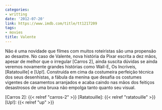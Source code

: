 ```yaml
---
categories:
- writting
date: '2012-07-20'
link: https://www.imdb.com/title/tt1217209
tags:
- movies
title: Valente
---
```


Não é uma novidade que filmes com muitos roteiristas são uma propensão ao desastre. No caso de Valente, nova história da Pixar escrita a dez mãos, apesar de melhor que o irregular [Carros 2], ainda suscita dúvidas se ainda veremos novamente grandes histórias como Wall-E, Os Incríveis, [Ratatouille] e [Up!]. Construída em cima da costumeira perfeição técnica dos seus desenhistas, a fábula da menina que desafia os costumes vigentes de casamentos arranjados e acaba caindo nas mãos dos feitiços desastrosos de uma bruxa não empolga tanto quanto seu visual.

[Carros 2]: {{< relref "carros-2" >}}
[Ratatouille]: {{< relref "ratatouille" >}}
[Up!]: {{< relref "up" >}}

